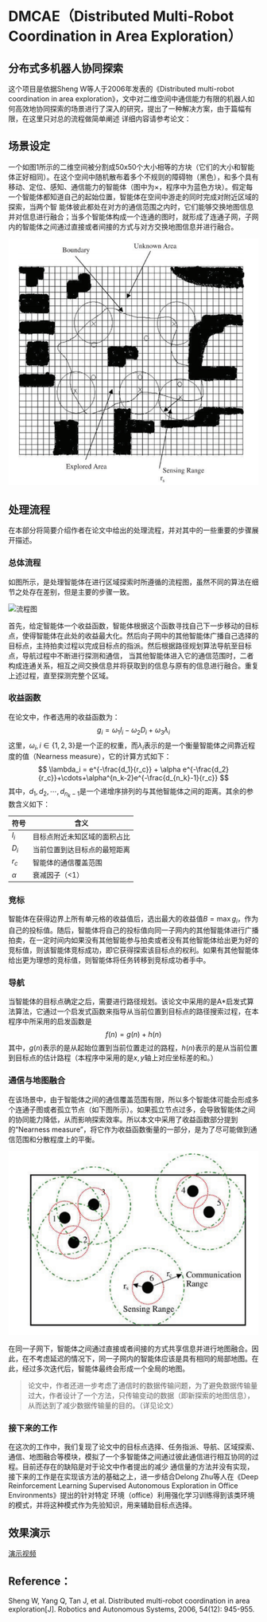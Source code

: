 # DMCAE（Distributed Multi-Robot Coordination in Area Exploration）

## 分布式多机器人协同探索
这个项目是依据Sheng W等人于2006年发表的《Distributed multi-robot coordination in area exploration》，文中对二维空间中通信能力有限的机器人如何高效地协同探索的场景进行了深入的研究，提出了一种解决方案，由于篇幅有限，在这里只对总的流程做简单阐述
详细内容请参考论文：

## 场景设定
一个如图1所示的二维空间被分割成50x50个大小相等的方块（它们的大小和智能体正好相同）。在这个空间中随机散布着多个不规则的障碍物（黑色），和多个具有移动、定位、感知、通信能力的智能体（图中为×，程序中为蓝色方块）。假定每一个智能体都知道自己的起始位置，智能体在空间中游走的同时完成对附近区域的探索，当两个智
能体彼此都处在对方的通信范围之内时，它们能够交换地图信息并对信息进行融合；当多个智能体构成一个连通的图时，就形成了连通子网，子网内的智能体之间通过直接或者间接的方式与对方交换地图信息并进行融合。

![场景](./res/scene.png)


## 处理流程
在本部分将简要介绍作者在论文中给出的处理流程，并对其中的一些重要的步骤展开描述。
### 总体流程
如图所示，是处理智能体在进行区域探索时所遵循的流程图，虽然不同的算法在细节之处存在差别，但是主要的步骤一致。

![流程图](./res/flowchart.png)

首先，给定智能体一个收益函数，智能体根据这个函数寻找自己下一步移动的目标点，使得智能体在此处的收益最大化。然后向子网中的其他智能体广播自己选择的目标点，主持拍卖过程以完成目标点的指派。然后根据路径规划算法导航至目标点，导航过程中不断进行探测和通信，
当其他智能体进入它的通信范围时，二者构成连通关系，相互之间交换信息并将获取到的信息与原有的信息进行融合。重复上述过程，直至探测完整个区域。

### 收益函数
在论文中，作者选用的收益函数为：
$$g_i=\omega_1 I_i-\omega_2 D_i+\omega_3 \lambda_i$$
这里，$\omega_i,i \in \{1,2,3\}$是一个正的权重，而$\lambda_i$表示的是一个衡量智能体之间靠近程度的值（Nearness measure），它的计算方式如下：
$$
\lambda_i = e^{-\frac{d_1}{r_c}} + \alpha e^{-\frac{d_2}{r_c}}+\cdots+\alpha^{n_k-2}e^{-\frac{d_{n_k}-1}{r_c}}
$$
其中，$d_1,d_2,\cdots,d_{n_k-1}$是一个递增序排列的与其他智能体之间的距离。其余的参数含义如下：

| 符号 | 含义 |
|-----|------|
|$I_i$|目标点附近未知区域的面积占比|
|$D_i$|当前位置到达目标点的最短距离|
|$r_c$|智能体的通信覆盖范围|
|$\alpha$|衰减因子（<1）|

### 竞标
智能体在获得边界上所有单元格的收益值后，选出最大的收益值$B=\max g_i$，作为自己的投标值。随后，智能体将自己的投标值向同一子网内的其他智能体进行广播拍卖，在一定时间内如果没有其他智能参与拍卖或者没有其他智能体给出更为好的竞标值，则该智能体竞标成功，即它获得探索该目标点的权利。如果有其他智能体给出更为理想的竞标值，则智能体将任务转移到竞标成功者手中。

### 导航
当智能体的目标点确定之后，需要进行路径规划。该论文中采用的是A*启发式算法算法，它通过一个启发式函数来指导从当前位置到目标点的路径搜索过程，在本程序中所采用的启发函数是
$$f(n)=g(n)+h(n)$$
其中，$g(n)$表示的是从起始位置到当前位置走过的路程，$h(n)$表示的是从当前位置到目标点的估计路程（本程序中采用的是$x,y$轴上对应坐标差的和。）

### 通信与地图融合
在该场景中，由于智能体之间的通信覆盖范围有限，所以多个智能体可能会形成多个连通子图或者孤立节点（如下图所示）。如果孤立节点过多，会导致智能体之间的协同能力降低，从而影响探索效率。所以本文中采用了收益函数部分提到的“Nearness measure”，将它作为收益函数衡量的一部分，是为了尽可能做到通信范围和分散程度上的平衡。

![图2 通信](./res/communication.png)

在同一子网下，智能体之间通过直接或者间接的方式共享信息并进行地图融合。因此，在不考虑延迟的情况下，同一子网内的智能体应该是具有相同的局部地图。在此，经过多次迭代后，智能体最终会形成一个全局的地图。
> 论文中，作者还进一步考虑了通信时的数据传输问题，为了避免数据传输量过大，作者设计了一个方法，只传输变动的数据（即新探索的地图信息），从而达到了减少数据传输量的目的。（详见论文）

### 接下来的工作
在这次的工作中，我们复现了论文中的目标点选择、任务指派、导航、区域探索、通信、地图融合等模块，模拟了一个多智能体之间通过彼此通信进行相互协同的过程。目前还存在的缺陷是对于论文中作者提出的减少
通信量的方法并没有实现，接下来的工作是在实现该方法的基础之上，进一步结合Delong Zhu等人在《Deep Reinforcement Learning Supervised Autonomous Exploration in Office Environments》提出的针对特定
环境（office）利用强化学习训练得到该类环境的模式，并将这种模式作为先验知识，用来辅助目标点选择。

## 效果演示
[演示视频](https://www.bilibili.com/video/av59200998?pop_share=1)

## Reference：
Sheng W, Yang Q, Tan J, et al. Distributed multi-robot coordination in area exploration[J]. Robotics and Autonomous Systems, 2006, 54(12): 945-955.



